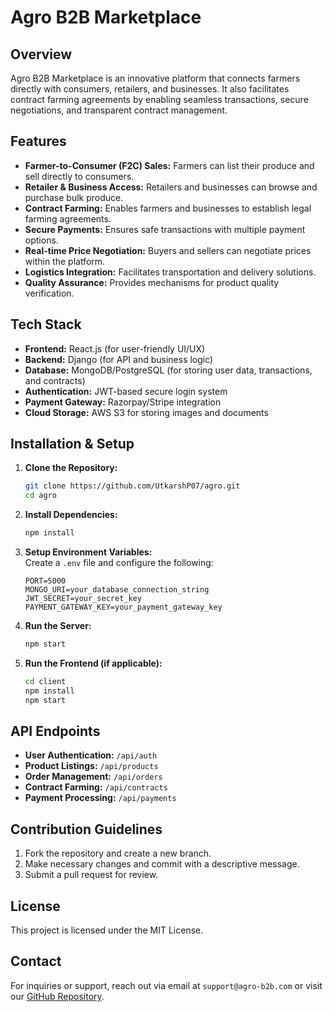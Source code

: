 # Agro B2B Marketplace

## Overview
Agro B2B Marketplace is an innovative platform that connects farmers directly with consumers, retailers, and businesses. It also facilitates contract farming agreements by enabling seamless transactions, secure negotiations, and transparent contract management.

## Features
- **Farmer-to-Consumer (F2C) Sales:** Farmers can list their produce and sell directly to consumers.
- **Retailer & Business Access:** Retailers and businesses can browse and purchase bulk produce.
- **Contract Farming:** Enables farmers and businesses to establish legal farming agreements.
- **Secure Payments:** Ensures safe transactions with multiple payment options.
- **Real-time Price Negotiation:** Buyers and sellers can negotiate prices within the platform.
- **Logistics Integration:** Facilitates transportation and delivery solutions.
- **Quality Assurance:** Provides mechanisms for product quality verification.

## Tech Stack
- **Frontend:** React.js (for user-friendly UI/UX)
- **Backend:** Django (for API and business logic)
- **Database:** MongoDB/PostgreSQL (for storing user data, transactions, and contracts)
- **Authentication:** JWT-based secure login system
- **Payment Gateway:** Razorpay/Stripe integration
- **Cloud Storage:** AWS S3 for storing images and documents

## Installation & Setup
1. **Clone the Repository:**  
   ```sh
   git clone https://github.com/UtkarshP07/agro.git
   cd agro
   ```
2. **Install Dependencies:**  
   ```sh
   npm install
   ```
3. **Setup Environment Variables:**  
   Create a `.env` file and configure the following:
   ```env
   PORT=5000
   MONGO_URI=your_database_connection_string
   JWT_SECRET=your_secret_key
   PAYMENT_GATEWAY_KEY=your_payment_gateway_key
   ```
4. **Run the Server:**  
   ```sh
   npm start
   ```
5. **Run the Frontend (if applicable):**  
   ```sh
   cd client
   npm install
   npm start
   ```

## API Endpoints
- **User Authentication:** `/api/auth`
- **Product Listings:** `/api/products`
- **Order Management:** `/api/orders`
- **Contract Farming:** `/api/contracts`
- **Payment Processing:** `/api/payments`

## Contribution Guidelines
1. Fork the repository and create a new branch.
2. Make necessary changes and commit with a descriptive message.
3. Submit a pull request for review.

## License
This project is licensed under the MIT License.

## Contact
For inquiries or support, reach out via email at `support@agro-b2b.com` or visit our [GitHub Repository](https://github.com/yourusername/agro).

